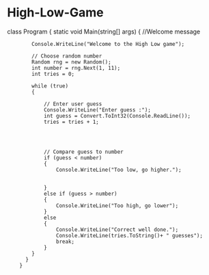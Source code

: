 # High-Low-Game
  class Program
    {
        static void Main(string[] args)
        {
            //Welcome message

            Console.WriteLine("Welcome to the High Low game");

            // Choose random number
            Random rng = new Random();
            int number = rng.Next(1, 11);
            int tries = 0;

            while (true)
            {

                // Enter user guess
                Console.WriteLine("Enter guess :");
                int guess = Convert.ToInt32(Console.ReadLine());
                tries = tries + 1;
               
               

           
                // Compare guess to number
                if (guess < number)
                {
                    Console.WriteLine("Too low, go higher.");


                }
                else if (guess > number)
                {
                    Console.WriteLine("Too high, go lower");
                }
                else
                {
                    Console.WriteLine("Correct well done.");
                    Console.WriteLine(tries.ToString()+ " guesses");
                    break;
                }
            }
          }
        }
        
